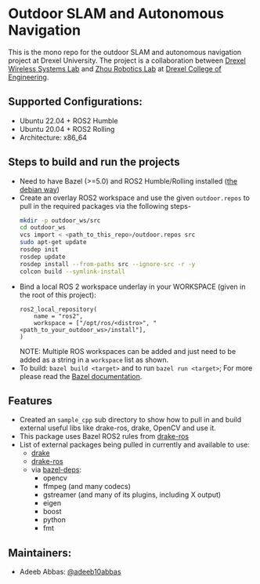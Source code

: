 # Outdoor SLAM and Autonomous Navigation
This is the mono repo for the outdoor SLAM and autonomous navigation project at Drexel University. The project is a collaboration between [Drexel Wireless Systems Lab](https://research.coe.drexel.edu/ece/dwsl/) and [Zhou Robotics Lab](https://zhourobotics.github.io/) at [Drexel College of Engineering](http://coe.drexel.edu/).

## Supported Configurations:
  - Ubuntu 22.04 + ROS2 Humble
  - Ubuntu 20.04 + ROS2 Rolling
  - Architecture: x86_64

## Steps to build and run the projects
- Need to have Bazel (>=5.0) and ROS2 Humble/Rolling installed ([the debian way](https://docs.ros.org/en/humble/Installation/Ubuntu-Install-Debians.html))
- Create an overlay ROS2 workspace and use the given `outdoor.repos` to pull in the required packages via the following steps- 
  ```bash
  mkdir -p outdoor_ws/src
  cd outdoor_ws
  vcs import < <path_to_this_repo>/outdoor.repos src 
  sudo apt-get update
  rosdep init
  rosdep update
  rosdep install --from-paths src --ignore-src -r -y
  colcon build --symlink-install
  ```
- Bind a local ROS 2 workspace underlay in your WORKSPACE (given in the root of this project):
  ```starlark
  ros2_local_repository(
      name = "ros2",
      workspace = ["/opt/ros/<distro>", "<path_to_your_outdoor_ws>/install"],
  )
  ```
  NOTE: Multiple ROS workspaces can be added and just need to be added as a string in a `workspace` list as shown. 
- To build: `bazel build <target>` and to run `bazel run <target>`; For more please read the [Bazel documentation](https://bazel.build/). 

## Features
- Created an `sample_cpp` sub directory to show how to pull in and build external useful libs like drake-ros, drake, OpenCV and use it.
- This package uses Bazel ROS2 rules from [drake-ros](https://github.com/RobotLocomotion/drake-ros)
- List of external packages being pulled in currently and available to use:
  - [drake](https://github.com/RobotLocomotion/drake)
  - [drake-ros](https://github.com/RobotLocomotion/drake-ros)   
  - via [bazel-deps](https://github.com/mjbots/bazel_deps):
    - opencv
    - ffmpeg (and many codecs)
    - gstreamer (and many of its plugins, including X output)
    - eigen
    - boost
    - python
    - fmt

## Maintainers:
 - Adeeb Abbas: [@adeeb10abbas](https://github.com/adeeb10abbas)
